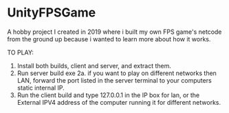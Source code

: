 # UnityFPSGame
A hobby project I created in 2019 where i built my own FPS game's netcode from the ground up because i wanted to learn more about how it works. 

TO PLAY:
1. Install both builds, client and server, and extract them.
2. Run server build exe
2a. if you want to play on different networks then LAN, forward the port listed in the server terminal to your computers static internal IP.
3. Run the client build and type 127.0.0.1 in the IP box for lan, or the External IPV4 address of the computer running it for different networks.
